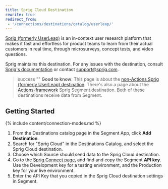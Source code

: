 ```yaml
---
title: Sprig Cloud Destination
rewrite: true
redirect_from:
 - '/connections/destinations/catalog/userleap/'
---
```


[Sprig (formerly UserLeap)](https://sprig.com/?&utm_source=segment_2021-10-20&utm_medium=int&utm_campaign=integration) is an in-context user research platform that makes it fast and effortless for product teams to learn from their actual customers in real time, through microsurveys, concept tests, and video questions.

Sprig maintains this destination. For any issues with the destination, consult [Sprig's documentation](https://docs.sprig.com/docs/segment) or contact [support@sprig.com](mailto:support@sprig.com).

> success ""
> **Good to know**: This page is about the [non-Actions Sprig (formerly UserLeap) destination](/docs/connections/destinations/catalog/userleap/). There's also a page about the [Actions-framework](/docs/connections/destinations/actions/) Sprig Segment destination. Both of these destinations receive data from Segment.
## Getting Started

{% include content/connection-modes.md %}

1. From the Destinations catalog page in the Segment App, click **Add Destination**.
2. Search for "Sprig Cloud" in the Destinations Catalog, and select the Sprig Cloud destination.
3. Choose which Source should send data to the Sprig Cloud destination.
4. Go to the [Sprig Connect page](https://app.sprig.com/connect), and find and copy the Segment **API key**. Use the Development key for a testing environment, and the Production key for your live environment.
5. Enter the API Key that you copied in the Sprig Cloud destination settings in Segment.
